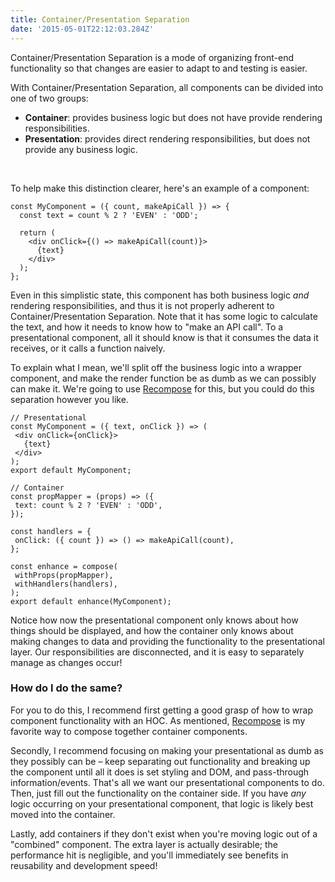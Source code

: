 ```yaml
---
title: Container/Presentation Separation
date: '2015-05-01T22:12:03.284Z'
---
```


Container/Presentation Separation is a mode of organizing front-end functionality so that changes are easier to adapt to and testing is easier.

With Container/Presentation Separation, all components can be divided into one of two groups:
- **Container**: provides business logic but does not have provide rendering responsibilities.
- **Presentation**: provides direct rendering responsibilities, but does not provide any business logic.

&nbsp;

To help make this distinction clearer, here's an example of a component:

```
const MyComponent = ({ count, makeApiCall }) => {
  const text = count % 2 ? 'EVEN' : 'ODD';

  return (
    <div onClick={() => makeApiCall(count)}>
      {text}
    </div>
  );
};
```

Even in this simplistic state, this component has both business logic _and_ rendering responsibilities, and thus it is not properly adherent to Container/Presentation Separation. Note that it has some logic to calculate the text, and how it needs to know how to "make an API call". To a presentational component, all it should know is that it consumes the data it receives, or it calls a function naively.

To explain what I mean, we'll split off the business logic into a wrapper component, and make the render function be as dumb as we can possibly can make it. We're going to use [Recompose](https://github.com/acdlite/recompose/blob/master/docs/API.md) for this, but you could do this separation however you like.

 ```
// Presentational
const MyComponent = ({ text, onClick }) => (
  <div onClick={onClick}>
    {text}
  </div>
);
export default MyComponent;

// Container
const propMapper = (props) => ({
  text: count % 2 ? 'EVEN' : 'ODD',
});

const handlers = {
  onClick: ({ count }) => () => makeApiCall(count),
};

const enhance = compose(
  withProps(propMapper),
  withHandlers(handlers),
);
export default enhance(MyComponent);
```

Notice how now the presentational component only knows about how things should be displayed, and how the container only knows about making changes to data and providing the functionality to the presentational layer. Our responsibilities are disconnected, and it is easy to separately manage as changes occur!


### How do I do the same?

For you to do this, I recommend first getting a good grasp of how to wrap component functionality with an HOC. As mentioned, [Recompose](https://github.com/acdlite/recompose/blob/master/docs/API.md) is my favorite way to compose together container components.

Secondly, I recommend focusing on making your presentational as dumb as they possibly can be – keep separating out functionality and breaking up the component until all it does is set styling and DOM, and pass-through information/events. That's all we want our presentational components to do. Then, just fill out the functionality on the container side. If you have _any_ logic occurring on your presentational component, that logic is likely best moved into the container.

Lastly, add containers if they don't exist when you're moving logic out of a "combined" component. The extra layer is actually desirable; the performance hit is negligible, and you'll immediately see benefits in reusability and development speed!
